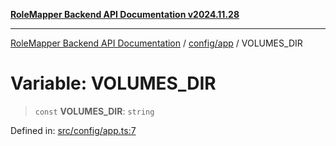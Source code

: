 [**RoleMapper Backend API Documentation v2024.11.28**](../../../README.md)

***

[RoleMapper Backend API Documentation](../../../modules.md) / [config/app](../README.md) / VOLUMES\_DIR

# Variable: VOLUMES\_DIR

> `const` **VOLUMES\_DIR**: `string`

Defined in: [src/config/app.ts:7](https://github.com/FlowCraft-AG/RoleMapper/blob/dfa0426eb5b55e53274c22382030e399befc29aa/backend/src/config/app.ts#L7)

